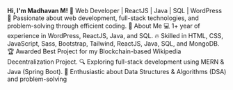 **Hi, I'm Madhavan M!** 👋
Web Developer | ReactJS | Java | SQL | WordPress
🌟 Passionate about web development, full-stack technologies, and problem-solving through efficient coding.
🚀 About Me
💻 1+ year of experience in WordPress, ReactJS, Java, and SQL.
🔥 Skilled in HTML, CSS, JavaScript, Sass, Bootstrap, Tailwind, ReactJS, Java, SQL, and MongoDB.
🏆 Awarded Best Project for my Blockchain-based Wikipedia Decentralization Project.
🔍 Exploring full-stack development using MERN & Java (Spring Boot).
🎯 Enthusiastic about Data Structures & Algorithms (DSA) and problem-solving
